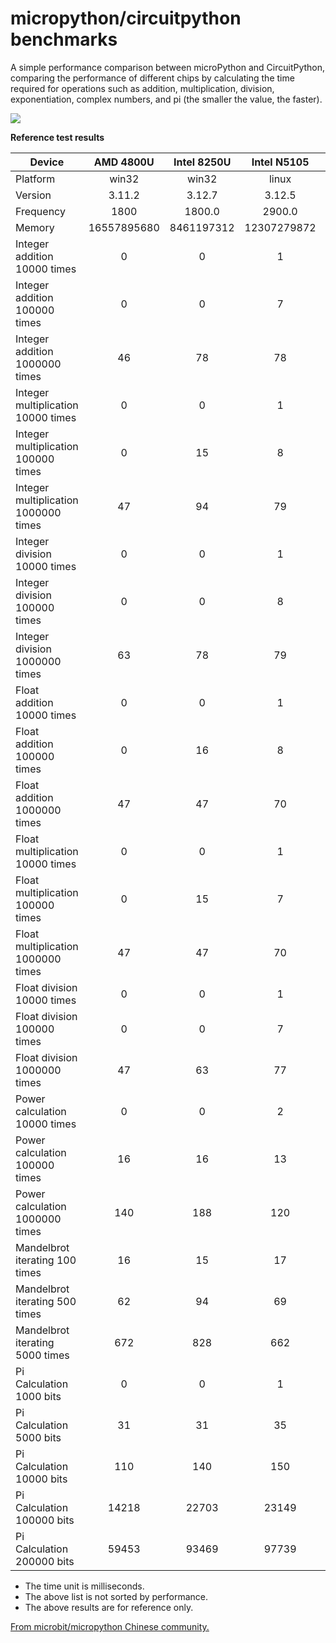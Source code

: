 # micropython/circuitpython benchmarks

A simple performance comparison between microPython and CircuitPython, comparing the performance of different chips by calculating the time required for operations such as addition, multiplication, division, exponentiation, complex numbers, and pi (the smaller the value, the faster).

![](benchmark.png)


**Reference test results**

| Device                               |  AMD 4800U  | Intel 8250U | Intel N5105 | MT6895Z(8100) | MSM8998(835) |   S905L3   |   rpi4b    |   rpi2b   |  imxrt1062  | STM32H743ZI | STM32F746ZG |  STM2F746NG  |   esp32s3   |   esp32c6   |   esp32c3   |    esp32    |   esp32S2   |   esp32S2   |  STM32F405  |  STM32F411  |    RP2040     |   RP2040    |    SAMD51     |   SAMD51    |   SAMD21    |  nrf52833   |   esp8266   |
|--------------------------------------|:-----------:|:-----------:|:-----------:|:-------------:|:------------:|:----------:|:----------:|:---------:|:-----------:|:-----------:|:-----------:|:------------:|:-----------:|:-----------:|:-----------:|:-----------:|:-----------:|:-----------:|:-----------:|:-----------:|:-------------:|:-----------:|:-------------:|:-----------:|:-----------:|:-----------:|:-----------:|
| Platform                             |    win32    |    win32    |    linux    |     linux     |    termux    |   linux    |   linux    |   linux   | MicroPython | MicroPython | MicroPython | MicroPython  | MicroPython | MicroPython | MicroPython | MicroPython | MicroPython | MicroPython | MicroPython | MicroPython | CircuitPython | MicroPython | CircuitPython | MicroPython | MicroPython | micropython | MicroPython |
| Version                              |   3.11.2    |   3.12.7    |   3.12.5    |    3.12.7     |    3.11.5    |  3.10.12   |   3.11.2   |   3.9.2   |   v1.23.0   |   v1.23.0   |   v1.23.0   | v1.24.0.p408 |   v1.23.0   | v1.24.0p407 |   v1.23.0   |   v1.23.0   |   v1.23.0   |   v1.23.0   |   v1.23.0   |    v1.23    |     9.1.4     |   v1.23.0   |     9.1.4     |   v1.23.0   |   v1.23.0   |   unknow    |   v1.23.0   |
| Frequency                            |    1800     |   1800.0    |   2900.0    |    unknow     |    1929.6    |    2016    |   1800.0   |    900    |     600     |     400     |     216     |     192      |     240     |     160     |     160     |     160     |     160     |     160     |     168     |     96      |      125      |     125     |      120      |     120     |     48      |     64      |     80      |
| Memory                               | 16557895680 | 8461197312  | 12307279872 |    unkonw     |  3913424896  | 1898082304 | 8188366848 | 966762496 |   768384    |   460480    |   159808    |   8196480    |   244224    |   326144    |   203264    |   166592    |   137728    |   7797248   |    99328    |    83392    |    179328     |   233024    |    150656     |   173120    |    21696    |    64512    |    38016    |
| Integer addition 10000 times         |      0      |      0      |      1      |       2       |      2       |     8      |     1      |    15     |     11      |     18      |     33      |      37      |     34      |     48      |     49      |     61      |     59      |     59      |     56      |     91      |      97       |     80      |      84       |     71      |     269     |     182     |     214     |
| Integer addition 100000 times        |      0      |      0      |      7      |      15       |      21      |     73     |     12     |    149    |     109     |     178     |     325     |     378      |     338     |     481     |     485     |     611     |     589     |     589     |     564     |     904     |      958      |     799     |      840      |     710     |    2687     |    1810     |    2133     |
| Integer addition 1000000 times       |     46      |     78      |     78      |      149      |     157      |    727     |    121     |   1507    |    1092     |    1783     |    3284     |     3773     |    3376     |    4814     |    4851     |    6112     |    5887     |    5887     |    5638     |    9041     |     9577      |    7984     |     8400      |    7095     |    26857    |    18098    |    21335    |
| Integer multiplication 10000 times   |      0      |      0      |      1      |       1       |      2       |     7      |     1      |    18     |     37      |     58      |     152     |     153      |     110     |     141     |     142     |     193     |     181     |     193     |     206     |     348     |      288      |     276     |      274      |     219     |     921     |     582     |     611     |
| Integer multiplication 100000 times  |      0      |     15      |      8      |      15       |      17      |     75     |     13     |    183    |     381     |     586     |    1523     |     1522     |    1099     |    1420     |    1425     |    1934     |    1814     |    1936     |    2077     |    3493     |     2888      |    2823     |     2753      |    2223     |    9224     |    5829     |    6114     |
| Integer multiplication 1000000 times |     47      |     94      |     79      |      150      |     177      |    746     |    124     |   1829    |    3808     |    5868     |    15231    |    15576     |    11005    |    14222    |    14260    |    19363    |    18161    |    19374    |    20788    |    34960    |     28907     |    28283    |     27601     |    22236    |    92417    |    58341    |    61255    |
| Integer division 10000 times         |      0      |      0      |      1      |       1       |      2       |     7      |     2      |    14     |     17      |     24      |     58      |      54      |     49      |     81      |     85      |     87      |     99      |     102     |     88      |     145     |      116      |     126     |      86       |     87      |     502     |     294     |     255     |
| Integer division 100000 times        |      0      |      0      |      8      |      16       |      19      |     70     |     13     |    142    |     174     |     246     |     581     |     534      |     488     |     813     |     863     |     866     |    1004     |    1035     |     889     |    1452     |     1154      |    1321     |      857      |     909     |    5020     |    2933     |    2553     |
| Integer division 1000000 times       |     63      |     78      |     79      |      159      |     176      |    699     |    128     |   1418    |    1739     |    2464     |    5822     |     5423     |    4884     |    8134     |    8636     |    8669     |    10049    |    10370    |    8896     |    14521    |     11537     |    13221    |     8570      |    9113     |    50265    |    29342    |    25520    |
| Float addition 10000 times           |      0      |      0      |      1      |       1       |      1       |     7      |     1      |    13     |     19      |     28      |     77      |      69      |     52      |     72      |     76      |     95      |     91      |     94      |     105     |     173     |      113      |     129     |      95       |     101     |     430     |     289     |     245     |
| Float addition 100000 times          |      0      |     16      |      8      |      14       |      16      |     67     |     11     |    132    |     194     |     283     |     766     |     689      |     526     |     732     |     768     |     946     |     923     |     953     |    1068     |    1741     |     1126      |    1343     |      956      |    1048     |    4318     |    2892     |    2444     |
| Float addition 1000000 times         |     47      |     47      |     70      |      135      |     140      |    675     |    106     |   1322    |    1940     |    2838     |    7671     |     6931     |    5273     |    7332     |    7693     |    9462     |    9239     |    9556     |    10693    |    17418    |     11249     |    13447    |     9563      |    10511    |    43214    |    28950    |    24439    |
| Float multiplication 10000 times     |      0      |      0      |      1      |       2       |      1       |     7      |     1      |    13     |     19      |     28      |     77      |      69      |     52      |     71      |     77      |     94      |     91      |     93      |     106     |     175     |      113      |     129     |      96       |     102     |     438     |     281     |     249     |
| Float multiplication 100000 times    |      0      |     15      |      7      |      13       |      14      |     67     |     11     |    131    |     195     |     285     |     769     |     690      |     523     |     722     |     779     |     937     |     920     |     951     |    1073     |    1751     |     1132      |    1343     |      958      |    1056     |    4405     |    2811     |    2487     |
| Float multiplication 1000000 times   |     47      |     47      |     70      |      134      |     140      |    674     |    107     |   1314    |    1949     |    2854     |    7693     |     6951     |    5231     |    7232     |    7786     |    9392     |    9196     |    9517     |    10739    |    17527    |     11321     |    13440    |     9578      |    10540    |    44132    |    28133    |    24869    |
| Float division 10000 times           |      0      |      0      |      1      |       1       |      2       |     7      |     1      |    13     |     20      |     29      |     75      |      70      |     55      |     80      |     85      |     98      |     107     |     110     |     106     |     175     |      119      |     134     |      97       |     103     |     510     |     319     |     275     |
| Float division 100000 times          |      0      |      0      |      7      |      15       |      16      |     69     |     12     |    134    |     201     |     294     |     749     |     699      |     551     |     816     |     853     |     981     |    1090     |    1123     |    1079     |    1755     |     1187      |    1399     |      971      |    1067     |    5134     |    3202     |    2743     |
| Float division 1000000 times         |     47      |     63      |     77      |      148      |     177      |    684     |    131     |   1340    |    2013     |    2938     |    7495     |     7036     |    5508     |    8173     |    8538     |    9816     |    10908    |    11238    |    10795    |    17571    |     11866     |    14002    |     9712      |    10696    |    51418    |    32019    |    27425    |
| Power calculation 10000 times        |      0      |      0      |      2      |       2       |      4       |     8      |     2      |    19     |     31      |     54      |     112     |     114      |     80      |     442     |     739     |     138     |     864     |     827     |     143     |     241     |      290      |     993     |      152      |     165     |    3567     |     418     |    1155     |
| Power calculation 100000 times       |     16      |     16      |     13      |      21       |      35      |     84     |     20     |    188    |     314     |     541     |    1113     |     1141     |     801     |    4422     |    7402     |    1391     |    8192     |    8749     |    1436     |    2416     |     2892      |    9988     |     1564      |    1690     |    35679    |    4190     |    11543    |
| Power calculation 1000000 times      |     140     |     188     |     120     |      208      |     344      |    841     |    193     |   1865    |    3138     |    5437     |    11129    |    11467     |    8013     |    44228    |    74027    |    13918    |    86523    |    87498    |    14372    |    24176    |     28914     |    99891    |     15653     |    16945    |   357190    |    41907    |   115434    |
| Mandelbrot iterating 100 times       |     16      |     15      |     17      |      31       |      37      |    125     |     33     |    264    |     701     |     734     |    1814     |     2021     |    1565     |    2711     |    3148     |    2977     |    6258     |    6682     |    2891     |    4791     |     4905      |    5212     |     4015      |    None     |    None     |    11032    |    None     |
| Mandelbrot iterating 500 times       |     62      |     94      |     69      |      130      |     149      |    506     |    121     |   1065    |    2597     |    2718     |    6765     |     7582     |    5448     |    9675     |    11291    |    9931     |    20219    |    22738    |    10075    |    16427    |     15548     |    18820    |     11704     |    None     |    None     |    34175    |    None     |
| Mandelbrot iterating 5000 times      |     672     |     828     |     662     |     1304      |     1436     |    4868    |    1154    |   10341   |    23609    |    24905    |    62205    |    69766     |    49099    |    87640    |   102477    |    88060    |   197838    |   202121    |    90640    |   147001    |    134776     |   171320    |     98082     |    None     |    None     |   293353    |    None     |
| Pi Calculation 1000 bits             |      0      |      0      |      1      |       3       |      4       |     8      |     3      |    59     |     73      |     100     |     287     |     203      |     389     |     526     |     537     |     660     |     838     |     958     |     650     |    1156     |      878      |     868     |      787      |     710     |    3999     |    1977     |    1868     |
| Pi Calculation 5000 bits             |     31      |     31      |     35      |      44       |      45      |    112     |     47     |   1317    |    3591     |    3979     |    5490     |     5217     |    6526     |    8697     |    9167     |    11983    |    12530    |    15703    |    11485    |    18073    |     16148     |    23338    |     14479     |    16783    |    None     |    37419    |    41057    |
| Pi Calculation 10000 bits            |     110     |     140     |     150     |      213      |     238      |    520     |    216     |   5150    |    10906    |    12399    |    18080    |    29793     |    23642    |    32611    |    33959    |    41551    |    44133    |    59585    |    40790    |    67550    |     66666     |    70450    |     60382     |    53817    |    None     |    None     |    None     |
| Pi Calculation 100000 bits           |    14218    |    22703    |    23149    |     39184     |    47170     |   86021    |   36806    |  540741   |   707552    |    None     |    None     |   3968801    |    None     |    None     |    None     |    None     |    None     |   7553302   |    None     |    None     |     None      |    None     |     None      |    None     |    None     |    None     |    None     |
| Pi Calculation 200000 bits           |    59453    |    93469    |    97739    |    190532     |    223263    |   368220   |   156457   |  2221524  |    None     |    None     |    None     |   12179439   |    None     |    None     |    None     |    None     |    None     |  29965747   |    None     |    None     |     None      |    None     |     None      |    None     |    None     |    None     |    None     |

- The time unit is milliseconds.
- The above list is not sorted by performance.
- The above results are for reference only.

[From microbit/micropython Chinese community.](http://www.micropython.org.cn)  
